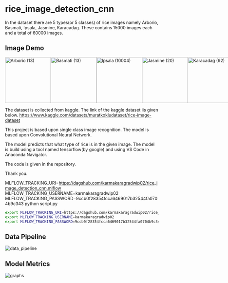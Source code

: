 # rice_image_detection_cnn
In the dataset there are 5 types(or 5 classes) of rice images namely Arborio, Basmati, Ipsala, Jasmine, Karacadag.
These contains 15000 images each and a total of 60000 images.

## Image Demo
<div style="display: flex; justify-content: space-between;">
  <img src="https://github.com/karmakaragradwip02/rice_image_detection_cnn/assets/99462819/c2bb5b2e-84b6-499a-b289-00846197417f" alt="Arborio (13)" width="150"/>
  <img src="https://github.com/karmakaragradwip02/rice_image_detection_cnn/assets/99462819/52fc6c52-e437-4962-85c7-ee8a680e4aa5" alt="Basmati (13)" width="150"/>
  <img src="https://github.com/karmakaragradwip02/rice_image_detection_cnn/assets/99462819/b34a6730-4b63-4497-a34f-4cdb3c19d73b" alt="Ipsala (10004)" width="150"/>
  <img src="https://github.com/karmakaragradwip02/rice_image_detection_cnn/assets/99462819/dc66647d-d1c2-4989-b751-03ce7fcb00b3" alt="Jasmine (20)" width="150"/>
  <img src="https://github.com/karmakaragradwip02/rice_image_detection_cnn/assets/99462819/3a0848ae-81ea-451b-8514-239cf4c31a78" alt="Karacadag (92)" width="150"/>
</div>

The dataset is collected from kaggle.
The link of the kaggle dataset iis given below.
https://www.kaggle.com/datasets/muratkokludataset/rice-image-dataset

This project is based upon single class image recognition.
The model is based upon Convolutional Neural Network.

The model predicts that what type of rice is in the given image.
The model is build using a tool named tensorflow(by google) and using VS Code in Anaconda Navigator.

The code is given in the repository.

Thank you.

MLFLOW_TRACKING_URI=https://dagshub.com/karmakaragradwip02/rice_image_detection_cnn.mlflow 
MLFLOW_TRACKING_USERNAME=karmakaragradwip02
MLFLOW_TRACKING_PASSWORD=9ccb0f28354fcca6469017b32544fa0704b9c343
python script.py

```bash
export MLFLOW_TRACKING_URI=https://dagshub.com/karmakaragradwip02/rice_image_detection_cnn.mlflow 
export MLFLOW_TRACKING_USERNAME=karmakaragradwip02
export MLFLOW_TRACKING_PASSWORD=9ccb0f28354fcca6469017b32544fa0704b9c343
```
## Data Pipeline
![data_pipeline](https://github.com/karmakaragradwip02/rice_image_detection_cnn/assets/99462819/3635c662-d3bf-402c-b7bb-2674eb817aea)

## Model Metrics
![graphs](https://github.com/karmakaragradwip02/rice_image_detection_cnn/assets/99462819/a1b7df74-680b-4139-8ad6-e7a4bf240949)
